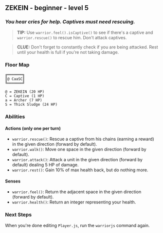 ## ZEKEIN - beginner - level 5

### _You hear cries for help. Captives must need rescuing._

> **TIP:** Use `warrior.feel().isCaptive()` to see if there's a captive and `warrior.rescue()` to rescue him. Don't attack captives.

> **CLUE:** Don't forget to constantly check if you are being attacked. Rest until your health is full if you're not taking damage.

### Floor Map

```
╔═══════╗
║@ CaaSC║
╚═══════╝

@ = ZEKEIN (20 HP)
C = Captive (1 HP)
a = Archer (7 HP)
S = Thick Sludge (24 HP)
```

### Abilities

#### Actions (only one per turn)

* `warrior.rescue()`: Rescue a captive from his chains (earning a reward) in the given direction (forward by default).
* `warrior.walk()`: Move one space in the given direction (forward by default).
* `warrior.attack()`: Attack a unit in the given direction (forward by default) dealing 5 HP of damage.
* `warrior.rest()`: Gain 10% of max health back, but do nothing more.

#### Senses

* `warrior.feel()`: Return the adjacent space in the given direction (forward by default).
* `warrior.health()`: Return an integer representing your health.

### Next Steps

When you're done editing `Player.js`, run the `warriorjs` command again.
